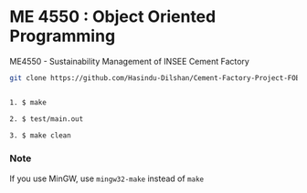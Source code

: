 # ME 4550 : Object Oriented Programming

ME4550 - Sustainability Management of INSEE Cement Factory

```bash 
git clone https://github.com/Hasindu-Dilshan/Cement-Factory-Project-FOE-SLIIT.git

```

```bash

1. $ make

2. $ test/main.out

3. $ make clean

```

### Note
If you use MinGW, use `mingw32-make` instead of `make`

